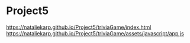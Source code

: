 # Project5

https://nataliekarp.github.io/Project5/triviaGame/index.html
https://nataliekarp.github.io/Project5/triviaGame/assets/javascript/app.js
